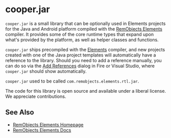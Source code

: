 # cooper.jar

`cooper.jar` is a small library that can be optionally used in Elements projects for the Java and Android platform compiled with the [RemObjects Elements](http://elementscompiler.com) compiler. It provides some of the core runtime types that expand upon what's provided by the platform, as well as helper classes and functions.

`cooper.jar` ships precompiled with the [Elements](http://elementscompiler.com) compiler, and new projects created with one of the Java project templates will automatically have a reference to the library. Should you need to add a reference manually, you can do so via the [Add References](http://docs.elementscompiler.com/Projects/References) dialog in Fire or Visual Studio, where `cooper.jar` should show automatically.

`cooper.jar` used to be called `com.remobjects.elements.rtl.jar`.

The code for this library is open source and available under a liberal license. We appreciate contributions.

## See Also

* [RemObjects Elements Homepage](http://www.elementscompiler.com/)
* [RemObjects Elements Docs](http://docs.elementscompiler.com/)
<!--* [libNougat API Reference](http://docs.elementscompiler.com/Platforms/Cocoa/Frameworks/libNougat/) on docs.elementscompiler.com-->
